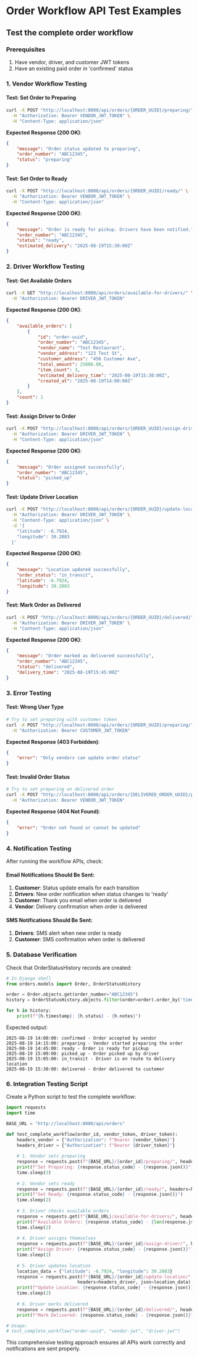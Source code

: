 # Order Workflow API Test Examples

## Test the complete order workflow

### Prerequisites
1. Have vendor, driver, and customer JWT tokens
2. Have an existing paid order in 'confirmed' status

### 1. Vendor Workflow Testing

#### Test: Set Order to Preparing
```bash
curl -X POST "http://localhost:8000/api/orders/{ORDER_UUID}/preparing/" \
  -H "Authorization: Bearer VENDOR_JWT_TOKEN" \
  -H "Content-Type: application/json"
```

**Expected Response (200 OK)**:
```json
{
    "message": "Order status updated to preparing",
    "order_number": "ABC12345",
    "status": "preparing"
}
```

#### Test: Set Order to Ready
```bash
curl -X POST "http://localhost:8000/api/orders/{ORDER_UUID}/ready/" \
  -H "Authorization: Bearer VENDOR_JWT_TOKEN" \
  -H "Content-Type: application/json"
```

**Expected Response (200 OK)**:
```json
{
    "message": "Order is ready for pickup. Drivers have been notified.",
    "order_number": "ABC12345",
    "status": "ready",
    "estimated_delivery": "2025-08-19T15:30:00Z"
}
```

### 2. Driver Workflow Testing

#### Test: Get Available Orders
```bash
curl -X GET "http://localhost:8000/api/orders/available-for-drivers/" \
  -H "Authorization: Bearer DRIVER_JWT_TOKEN"
```

**Expected Response (200 OK)**:
```json
{
    "available_orders": [
        {
            "id": "order-uuid",
            "order_number": "ABC12345",
            "vendor_name": "Test Restaurant",
            "vendor_address": "123 Test St",
            "customer_address": "456 Customer Ave",
            "total_amount": 25000.00,
            "item_count": 3,
            "estimated_delivery_time": "2025-08-19T15:30:00Z",
            "created_at": "2025-08-19T14:00:00Z"
        }
    ],
    "count": 1
}
```

#### Test: Assign Driver to Order
```bash
curl -X POST "http://localhost:8000/api/orders/{ORDER_UUID}/assign-driver/" \
  -H "Authorization: Bearer DRIVER_JWT_TOKEN" \
  -H "Content-Type: application/json"
```

**Expected Response (200 OK)**:
```json
{
    "message": "Order assigned successfully",
    "order_number": "ABC12345",
    "status": "picked_up"
}
```

#### Test: Update Driver Location
```bash
curl -X POST "http://localhost:8000/api/orders/{ORDER_UUID}/update-location/" \
  -H "Authorization: Bearer DRIVER_JWT_TOKEN" \
  -H "Content-Type: application/json" \
  -d '{
    "latitude": -6.7924,
    "longitude": 39.2083
  }'
```

**Expected Response (200 OK)**:
```json
{
    "message": "Location updated successfully",
    "order_status": "in_transit",
    "latitude": -6.7924,
    "longitude": 39.2083
}
```

#### Test: Mark Order as Delivered
```bash
curl -X POST "http://localhost:8000/api/orders/{ORDER_UUID}/delivered/" \
  -H "Authorization: Bearer DRIVER_JWT_TOKEN" \
  -H "Content-Type: application/json"
```

**Expected Response (200 OK)**:
```json
{
    "message": "Order marked as delivered successfully",
    "order_number": "ABC12345",
    "status": "delivered",
    "delivery_time": "2025-08-19T15:45:00Z"
}
```

### 3. Error Testing

#### Test: Wrong User Type
```bash
# Try to set preparing with customer token
curl -X POST "http://localhost:8000/api/orders/{ORDER_UUID}/preparing/" \
  -H "Authorization: Bearer CUSTOMER_JWT_TOKEN"
```

**Expected Response (403 Forbidden)**:
```json
{
    "error": "Only vendors can update order status"
}
```

#### Test: Invalid Order Status
```bash
# Try to set preparing on delivered order
curl -X POST "http://localhost:8000/api/orders/{DELIVERED_ORDER_UUID}/preparing/" \
  -H "Authorization: Bearer VENDOR_JWT_TOKEN"
```

**Expected Response (404 Not Found)**:
```json
{
    "error": "Order not found or cannot be updated"
}
```

### 4. Notification Testing

After running the workflow APIs, check:

#### Email Notifications Should Be Sent:
1. **Customer**: Status update emails for each transition
2. **Drivers**: New order notification when status changes to 'ready'
3. **Customer**: Thank you email when order is delivered
4. **Vendor**: Delivery confirmation when order is delivered

#### SMS Notifications Should Be Sent:
1. **Drivers**: SMS alert when new order is ready
2. **Customer**: SMS confirmation when order is delivered

### 5. Database Verification

Check that OrderStatusHistory records are created:

```python
# In Django shell
from orders.models import Order, OrderStatusHistory

order = Order.objects.get(order_number="ABC12345")
history = OrderStatusHistory.objects.filter(order=order).order_by('timestamp')

for h in history:
    print(f"{h.timestamp}: {h.status} - {h.notes}")
```

Expected output:
```
2025-08-19 14:00:00: confirmed - Order accepted by vendor
2025-08-19 14:15:00: preparing - Vendor started preparing the order
2025-08-19 14:45:00: ready - Order is ready for pickup
2025-08-19 15:00:00: picked_up - Order picked up by driver
2025-08-19 15:05:00: in_transit - Driver is en route to delivery location
2025-08-19 15:30:00: delivered - Order delivered to customer
```

### 6. Integration Testing Script

Create a Python script to test the complete workflow:

```python
import requests
import time

BASE_URL = "http://localhost:8000/api/orders"

def test_complete_workflow(order_id, vendor_token, driver_token):
    headers_vendor = {"Authorization": f"Bearer {vendor_token}"}
    headers_driver = {"Authorization": f"Bearer {driver_token}"}
    
    # 1. Vendor sets preparing
    response = requests.post(f"{BASE_URL}/{order_id}/preparing/", headers=headers_vendor)
    print(f"Set Preparing: {response.status_code} - {response.json()}")
    time.sleep(2)
    
    # 2. Vendor sets ready
    response = requests.post(f"{BASE_URL}/{order_id}/ready/", headers=headers_vendor)
    print(f"Set Ready: {response.status_code} - {response.json()}")
    time.sleep(2)
    
    # 3. Driver checks available orders
    response = requests.get(f"{BASE_URL}/available-for-drivers/", headers=headers_driver)
    print(f"Available Orders: {response.status_code} - {len(response.json()['available_orders'])} orders")
    time.sleep(2)
    
    # 4. Driver assigns themselves
    response = requests.post(f"{BASE_URL}/{order_id}/assign-driver/", headers=headers_driver)
    print(f"Assign Driver: {response.status_code} - {response.json()}")
    time.sleep(2)
    
    # 5. Driver updates location
    location_data = {"latitude": -6.7924, "longitude": 39.2083}
    response = requests.post(f"{BASE_URL}/{order_id}/update-location/", 
                           headers=headers_driver, json=location_data)
    print(f"Update Location: {response.status_code} - {response.json()}")
    time.sleep(2)
    
    # 6. Driver marks delivered
    response = requests.post(f"{BASE_URL}/{order_id}/delivered/", headers=headers_driver)
    print(f"Mark Delivered: {response.status_code} - {response.json()}")

# Usage:
# test_complete_workflow("order-uuid", "vendor-jwt", "driver-jwt")
```

This comprehensive testing approach ensures all APIs work correctly and notifications are sent properly.
